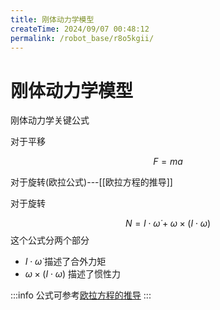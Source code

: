 ```yaml
---
title: 刚体动力学模型
createTime: 2024/09/07 00:48:12
permalink: /robot_base/r8o5kgii/
---
```


# 刚体动力学模型

刚体动力学关键公式

对于平移 

$$
F=ma
$$

对于旋转(欧拉公式)---[[欧拉方程的推导]]

对于旋转

$$
N=I \cdot \dot{\omega} + \omega \times(I \cdot \omega)
$$
这个公式分两个部分
- $I \cdot \dot{\omega}$ 描述了合外力矩
- $\omega \times(I \cdot \omega)$ 描述了惯性力

:::info
公式可参考[欧拉方程的推导](./math_base.md#欧拉方程的推导)
:::
